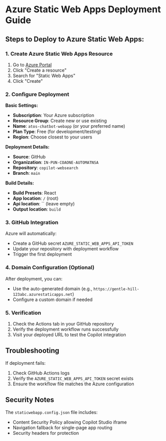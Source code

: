 # Azure Static Web Apps Deployment Guide

## Steps to Deploy to Azure Static Web Apps:

### 1. Create Azure Static Web Apps Resource

1. Go to [Azure Portal](https://portal.azure.com)
2. Click "Create a resource"
3. Search for "Static Web Apps"
4. Click "Create"

### 2. Configure Deployment

**Basic Settings:**
- **Subscription**: Your Azure subscription
- **Resource Group**: Create new or use existing
- **Name**: `atos-chatbot-webapp` (or your preferred name)
- **Plan Type**: Free (for development/testing)
- **Region**: Choose closest to your users

**Deployment Details:**
- **Source**: GitHub
- **Organization**: `IN-PUN-COAONE-AUTOMATNSA`
- **Repository**: `copilot-websearch`
- **Branch**: `main`

**Build Details:**
- **Build Presets**: React
- **App location**: `/` (root)
- **Api location**: `` (leave empty)
- **Output location**: `build`

### 3. GitHub Integration

Azure will automatically:
- Create a GitHub secret `AZURE_STATIC_WEB_APPS_API_TOKEN`
- Update your repository with deployment workflow
- Trigger the first deployment

### 4. Domain Configuration (Optional)

After deployment, you can:
- Use the auto-generated domain (e.g., `https://gentle-hill-123abc.azurestaticapps.net`)
- Configure a custom domain if needed

### 5. Verification

1. Check the Actions tab in your GitHub repository
2. Verify the deployment workflow runs successfully
3. Visit your deployed URL to test the Copilot integration

## Troubleshooting

If deployment fails:
1. Check GitHub Actions logs
2. Verify the `AZURE_STATIC_WEB_APPS_API_TOKEN` secret exists
3. Ensure the workflow file matches the Azure configuration

## Security Notes

The `staticwebapp.config.json` file includes:
- Content Security Policy allowing Copilot Studio iframe
- Navigation fallback for single-page app routing
- Security headers for protection
